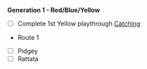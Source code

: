 **Generation 1 - Red/Blue/Yellow**

- [ ] Complete 1st Yellow playthrough
<ins>Catching</ins>
- Route 1
-   [ ] Pidgey
-   [ ] Rattata
